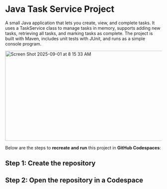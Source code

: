 # Java Task Service Project
A small Java application that lets you create, view, and complete tasks. It uses a TaskService class to manage tasks in memory, supports adding new tasks, retrieving all tasks, and marking tasks as complete. The project is built with Maven, includes unit tests with JUnit, and runs as a simple console program.

<img width="678" height="291" alt="Screen Shot 2025-09-01 at 8 15 33 AM" src="https://github.com/user-attachments/assets/b501f410-c51c-4039-971b-f08a43a524fa" />

Below are the steps to <b>recreate and run</b> this project in <b>GitHub Codespaces</b>:

## Step 1: Create the repository
## Step 2: Open the repository in a Codespace
